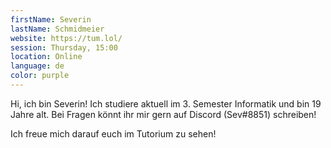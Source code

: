 ```yaml
---
firstName: Severin
lastName: Schmidmeier
website: https://tum.lol/
session: Thursday, 15:00
location: Online
language: de
color: purple
---
```


Hi, ich bin Severin! Ich studiere aktuell im 3. Semester Informatik und bin 19 Jahre alt.
Bei Fragen könnt ihr mir gern auf Discord (Sev#8851) schreiben!

Ich freue mich darauf euch im Tutorium zu sehen! 
